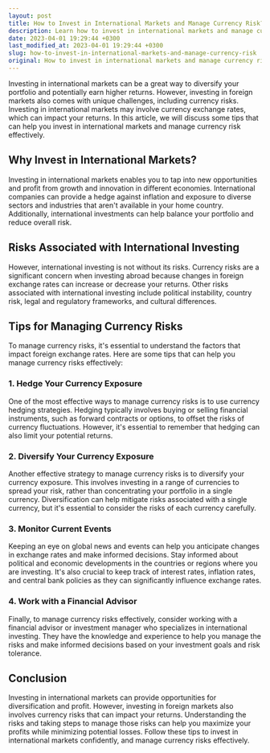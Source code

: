 ```yaml
---
layout: post
title: How to Invest in International Markets and Manage Currency Risk?
description: Learn how to invest in international markets and manage currency risks effectively. Follow these tips to maximize your profits while minimizing the risks involved.
date: 2023-04-01 19:29:44 +0300
last_modified_at: 2023-04-01 19:29:44 +0300
slug: how-to-invest-in-international-markets-and-manage-currency-risk
original: How to invest in international markets and manage currency risk?
---
```

Investing in international markets can be a great way to diversify your portfolio and potentially earn higher returns. However, investing in foreign markets also comes with unique challenges, including currency risks. Investing in international markets may involve currency exchange rates, which can impact your returns. In this article, we will discuss some tips that can help you invest in international markets and manage currency risk effectively.

## Why Invest in International Markets?

Investing in international markets enables you to tap into new opportunities and profit from growth and innovation in different economies. International companies can provide a hedge against inflation and exposure to diverse sectors and industries that aren't available in your home country. Additionally, international investments can help balance your portfolio and reduce overall risk.

## Risks Associated with International Investing

However, international investing is not without its risks. Currency risks are a significant concern when investing abroad because changes in foreign exchange rates can increase or decrease your returns. Other risks associated with international investing include political instability, country risk, legal and regulatory frameworks, and cultural differences.

## Tips for Managing Currency Risks

To manage currency risks, it's essential to understand the factors that impact foreign exchange rates. Here are some tips that can help you manage currency risks effectively:

### 1. Hedge Your Currency Exposure

One of the most effective ways to manage currency risks is to use currency hedging strategies. Hedging typically involves buying or selling financial instruments, such as forward contracts or options, to offset the risks of currency fluctuations. However, it's essential to remember that hedging can also limit your potential returns.

### 2. Diversify Your Currency Exposure

Another effective strategy to manage currency risks is to diversify your currency exposure. This involves investing in a range of currencies to spread your risk, rather than concentrating your portfolio in a single currency. Diversification can help mitigate risks associated with a single currency, but it's essential to consider the risks of each currency carefully.

### 3. Monitor Current Events

Keeping an eye on global news and events can help you anticipate changes in exchange rates and make informed decisions. Stay informed about political and economic developments in the countries or regions where you are investing. It's also crucial to keep track of interest rates, inflation rates, and central bank policies as they can significantly influence exchange rates.

### 4. Work with a Financial Advisor

Finally, to manage currency risks effectively, consider working with a financial advisor or investment manager who specializes in international investing. They have the knowledge and experience to help you manage the risks and make informed decisions based on your investment goals and risk tolerance.

## Conclusion

Investing in international markets can provide opportunities for diversification and profit. However, investing in foreign markets also involves currency risks that can impact your returns. Understanding the risks and taking steps to manage those risks can help you maximize your profits while minimizing potential losses. Follow these tips to invest in international markets confidently, and manage currency risks effectively.